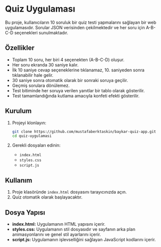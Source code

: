 # Quiz Uygulaması

Bu proje, kullanıcıların 10 soruluk bir quiz testi yapmalarını sağlayan bir web uygulamasıdır. Sorular JSON verisinden çekilmektedir ve her soru için A-B-C-D seçenekleri sunulmaktadır.

## Özellikler

- Toplam 10 soru, her biri 4 seçenekten (A-B-C-D) oluşur.
- Her soru ekranda 30 saniye kalır.
- İlk 10 saniye cevap seçeneklerine tıklanamaz, 10. saniyeden sonra tıklanabilir hale gelir.
- 30 saniye sonra otomatik olarak bir sonraki soruya geçilir.
- Geçmiş sorulara dönülemez.
- Test bitiminde her soruya verilen yanıtlar bir tablo olarak gösterilir.
- Test tamamlandığında kutlama amacıyla konfeti efekti gösterilir.

## Kurulum

1. Projeyi klonlayın:
    ```bash
    git clone https://github.com/mustafaberktaskin/baykar-quiz-app.git
    cd quiz-uygulamasi
    ```

2. Gerekli dosyaları edinin:
    - `index.html`
    - `styles.css`
    - `script.js`

## Kullanım

1. Proje klasöründe `index.html` dosyasını tarayıcınızda açın.
2. Quiz otomatik olarak başlayacaktır.

## Dosya Yapısı

- **index.html:** Uygulamanın HTML yapısını içerir.
- **styles.css:** Uygulamanın stil dosyasıdır ve sayfanın arka plan animasyonlarını ve genel stil ayarlarını içerir.
- **script.js:** Uygulamanın işlevselliğini sağlayan JavaScript kodlarını içerir.

